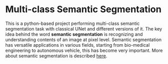 # Multi-class Semantic Segmentation
This is a python-based project performing multi-class semantic segmentation task with classical UNet and different versions of it. The key idea behind the word **semantic segmentation** is recognizing and understanding contents of an image at pixel level. Semantic segmentation has versatile applications in various fields, starting from bio-medical engineering to autonomous vehicle, this has become very important. More about semantic segmentation is described [here](https://www.jeremyjordan.me/semantic-segmentation/).
